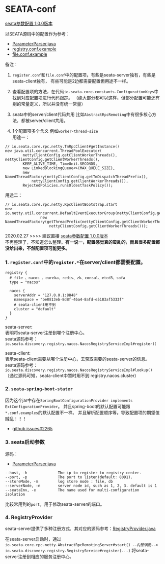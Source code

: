# SEATA-conf
[seata参数配置 1.0.0版本](https://seata.io/zh-cn/docs/user/configurations.html)

以SEATA源码中的配置作为参考：
- [ParameterParser.java](../../server/src/main/java/io/seata/server/ParameterParser.java)
- [registry.conf.example](../../server/src/main/resources/registry.conf.example)
- [file.conf.example](../../server/src/main/resources/file.conf.example)

备注：
1. `register.conf`和`file.conf`中的配置项，有些是seata-server独有，有些是seata-client独有，
有些可能是2边都需要配置但用途不一样。

2. 查看配置项的方法，在代码`io.seata.core.constants.ConfigurationKeys`中找到对应配置项进行代码跟踪。
（绝大部分都可以这样，但部分配置可能还有别的常量定义，所以并没有统一常量）

3. seata中的server/client代码共用
比如`AbstractRpcRemoting`中有很多核心方法，都被server/client共用。

4. 1个配置项多个含义
例如`worker-thread-size`  
用途一：
```
// io.seata.core.rpc.netty.TmRpcClient#getInstance()
new java.util.concurrent.ThreadPoolExecutor(
        nettyClientConfig.getClientWorkerThreads(), nettyClientConfig.getClientWorkerThreads(),
        KEEP_ALIVE_TIME, TimeUnit.SECONDS,
        new LinkedBlockingQueue<>(MAX_QUEUE_SIZE),
        new NamedThreadFactory(nettyClientConfig.getTmDispatchThreadPrefix(),
            nettyClientConfig.getClientWorkerThreads()),
        RejectedPolicies.runsOldestTaskPolicy());
```

用途二：
```
// io.seata.core.rpc.netty.RpcClientBootstrap.start
new io.netty.util.concurrent.DefaultEventExecutorGroup(nettyClientConfig.getClientWorkerThreads(),
                new NamedThreadFactory(getThreadPrefix(nettyClientConfig.getClientWorkerThreadPrefix()),
                    nettyClientConfig.getClientWorkerThreads()));
```

2020.02.27 >>>> 建议直接 [seata参数配置 1.0.0版本](https://seata.io/zh-cn/docs/user/configurations.html)  
不再整理了，不知道怎么整理。**有一说一，配置感觉真的蛮乱的，而且很多配置都没给出来，不然配置项可能更多。**

### 1. `register.conf`中的`register.*`在server/client都需要配置。
```
registry {
  # file 、nacos 、eureka、redis、zk、consul、etcd3、sofa
  type = "nacos"

  nacos {
    serverAddr = "127.0.0.1:8848"
    namespace = "be0813eb-8d8f-46a4-8afd-e5183af5333f"
    # seata-client用不到
    cluster = "default"
  }
}
```

seata-server:  
表明将seata-server注册到哪个注册中心。  
seata源码参考：`io.seata.discovery.registry.nacos.NacosRegistryServiceImpl#register()`

seata-client:  
表示seata-client需要从哪个注册中心，去获取需要的seata-server的信息。  
seata源码参考：`io.seata.discovery.registry.nacos.NacosRegistryServiceImpl#lookup()`  
（通过源码可知，seata-client中暂时用不到 registry.nacos.cluster）

### 2. `seata-spring-boot-stater`
因为这个jar中存在`SpringBootConfigurationProvider implements ExtConfigurationProvider`。
并且spring-boot的默认配置可能跟`*.conf.examples`的默认配置不一样。
并且解析配置顺序等，导致配置项的期望值贼乱！！！

+ [github issues#2265](https://github.com/seata/seata/issues/2265)

### 3. seata启动参数
源码：
- [ParameterParser.java](../../server/src/main/java/io/seata/server/ParameterParser.java)

```CMD
--host, -h              The ip to register to registry center.
--port, -p              The port to listen(default: 8091).
--storeMode, -m         log store mode : file, db
--serverNode, -n        server node id, such as 1, 2, 3. default is 1
--seataEnv, -e          The name used for multi-configuration isolation
```

比较常用到的`port`，用于修改seata-server的端口。

### 4. RegistryProvider
seata-server提供了多种注册方式，其对应的源码参考：[RegistryProvider.java](../../discovery/seata-discovery-core/src/main/java/io/seata/discovery/registry/RegistryProvider.java)

在seata-server启动时，通过`io.seata.core.rpc.netty.AbstractRpcRemotingServer#start() --内部调用--> io.seata.discovery.registry.RegistryService#register(...)`
将seata-server注册到相应的服务注册中心。